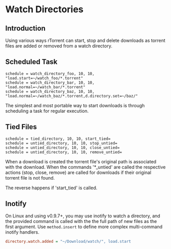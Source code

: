 Watch Directories
=================

Introduction
------------

Using various ways rTorrent can start, stop and delete downloads as torrent files are added or removed from a watch directory.

Scheduled Task
--------------

```
schedule = watch_directory_foo, 10, 10, "load.start=~/watch_foo/*.torrent"
schedule = watch_directory_bar, 10, 10, "load.normal=~/watch_bar/*.torrent"
schedule = watch_directory_baz, 10, 10, "load.normal=~/watch_baz/*.torrent,d.directory.set=~/baz/"
```

The simplest and most portable way to start downloads is through scheduling a task for regular execution.

Tied Files
----------

```
schedule = tied_directory, 10, 10, start_tied=
schedule = untied_directory, 10, 10, stop_untied=
schedule = untied_directory, 10, 10, close_untied=
schedule = untied_directory, 10, 10, remove_untied=
```

When a download is created the torrent file's original path is associated with the download. When the commands '*_untied' are called the respective actions (stop, close, remove) are called for downloads if their original torrent file is not found.

The reverse happens if 'start_tied' is called.

Inotify
-------

On Linux and using v0.9.7+, you may use inotify to watch a directory, and the provided command is called with the the full path of new files as the first argument. Use `method.insert` to define more complex multi-command inotify handlers.

```ini
directory.watch.added = "~/Download/watch/", load.start
```

